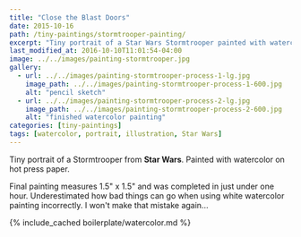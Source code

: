 ```yaml
---
title: "Close the Blast Doors"
date: 2015-10-16
path: /tiny-paintings/stormtrooper-painting/
excerpt: "Tiny portrait of a Star Wars Stormtrooper painted with watercolor on hot press paper."
last_modified_at: 2016-10-10T11:01:54-04:00
image: ../../images/painting-stormtrooper.jpg
gallery:
  - url: ../../images/painting-stormtrooper-process-1-lg.jpg
    image_path: ../../images/painting-stormtrooper-process-1-600.jpg
    alt: "pencil sketch"
  - url: ../../images/painting-stormtrooper-process-2-lg.jpg
    image_path: ../../images/painting-stormtrooper-process-2-600.jpg
    alt: "finished watercolor painting"
categories: [tiny-paintings]
tags: [watercolor, portrait, illustration, Star Wars]
---
```


Tiny portrait of a Stormtrooper from **Star Wars**. Painted with watercolor on hot press paper.

Final painting measures 1.5\" x 1.5\" and was completed in just under one hour. Underestimated how bad things can go when using white watercolor painting incorrectly. I won't make that mistake again...

{% include_cached boilerplate/watercolor.md %}
